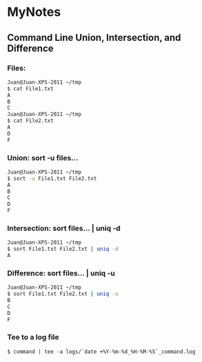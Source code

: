 # MyNotes

## Command Line Union, Intersection, and Difference
### Files: 
```bash
Juan@Juan-XPS-2011 ~/tmp
$ cat File1.txt
A
B
C
Juan@Juan-XPS-2011 ~/tmp
$ cat File2.txt
A
D
F
```
### Union: sort -u files...
```bash
Juan@Juan-XPS-2011 ~/tmp
$ sort -u File1.txt File2.txt
A
B
C
D
F
```

### Intersection: sort files... | uniq -d
```bash
Juan@Juan-XPS-2011 ~/tmp
$ sort File1.txt File2.txt | uniq -d
A
```

### Difference: sort files... | uniq -u
```bash
Juan@Juan-XPS-2011 ~/tmp
$ sort File1.txt File2.txt | uniq -u
B
C
D
F
```

### Tee to a log file
```
$ command | tee -a logs/`date +%Y-%m-%d_%H-%M-%S`_command.log
```
